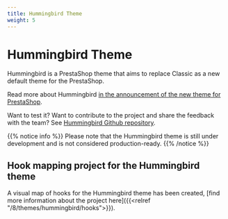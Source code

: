 ```yaml
---
title: Hummingbird Theme
weight: 5
---
```


# Hummingbird Theme

Hummingbird is a PrestaShop theme that aims to replace Classic as a new default theme for the PrestaShop. 

Read more about Hummingbird [in the announcement of the new theme for PrestaShop](https://build.prestashop-project.org/news/2022/new-theme-announce/).

Want to test it? Want to contribute to the project and share the feedback with the team? See [Hummingbird Github repository](https://github.com/PrestaShop/hummingbird).

{{% notice info %}}
Please note that the Hummingbird theme is still under development and is not considered production-ready.
{{% /notice %}}

## Hook mapping project for the Hummingbird theme

A visual map of hooks for the Hummingbird theme has been created, [find more information about the project here]({{<relref "/8/themes/hummingbird/hooks">}}).